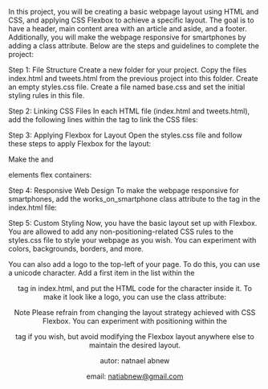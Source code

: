In this project, you will be creating a basic webpage layout using HTML and CSS, and applying CSS Flexbox to achieve a specific layout. The goal is to have a header, main content area with an article and aside, and a footer. Additionally, you will make the webpage responsive for smartphones by adding a class attribute. Below are the steps and guidelines to complete the project:

Step 1: File Structure
Create a new folder for your project.
Copy the files index.html and tweets.html from the previous project into this folder.
Create an empty styles.css file.
Create a file named base.css and set the initial styling rules in this file.

Step 2: Linking CSS Files
In each HTML file (index.html and tweets.html), add the following lines within the <head> tag to link the CSS files:

Step 3: Applying Flexbox for Layout
Open the styles.css file and follow these steps to apply Flexbox for the layout:

Make the <body> and <main> elements flex containers:

Step 4: Responsive Web Design
To make the webpage responsive for smartphones, add the works_on_smartphone class attribute to the <body> tag in the index.html file:

Step 5: Custom Styling
Now, you have the basic layout set up with Flexbox. You are allowed to add any non-positioning-related CSS rules to the styles.css file to style your webpage as you wish. You can experiment with colors, backgrounds, borders, and more.

You can also add a logo to the top-left of your page. To do this, you can use a unicode character. Add a first item in the list within the <header> tag in index.html, and put the HTML code for the character inside it. To make it look like a logo, you can use the class attribute:

Note
Please refrain from changing the layout strategy achieved with CSS Flexbox. You can experiment with positioning within the <article> tag if you wish, but avoid modifying the Flexbox layout anywhere else to maintain the desired layout.

autor: natnael abnew

email: natiabnew@gmail.com
